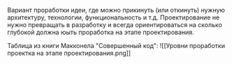 Вариант проработки идеи, где можно прикинуть (или откинуть) нужную архитектуру, технологии, функциональность и т.д. Проектирование не нужно превращать в разработку и всегда ориентироваться на сколько глубокой должна юыть проработка на этапе проектирования.

Таблица из книги Макконела "Совершенный код":
![[Уровни проработки проектка на этапе проектирования.png]]